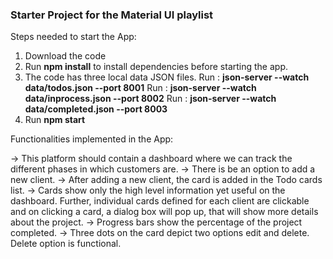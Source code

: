 ### Starter Project for the Material UI playlist

Steps needed to start the App:
1) Download the code
2) Run **npm install** to install dependencies before starting the app.
3) The code has three local data JSON files.
  Run : **json-server --watch data/todos.json --port 8001**
  Run : **json-server --watch data/inprocess.json --port 8002**
  Run : **json-server --watch data/completed.json --port 8003**
4) Run **npm start**

Functionalities implemented in the App:

-> This platform should contain a dashboard where we can track the different phases in which customers are.
-> There is be an option to add a new client.
-> After adding a new client, the card is added in the Todo cards list.
-> Cards show only the high level information yet useful on the dashboard.
Further, individual cards defined for each client are clickable and on clicking a card, a dialog box will pop up, that  will show more details about the project.
-> Progress bars show the percentage of the project completed.
-> Three dots on the card depict two options edit and delete. Delete option is functional.


